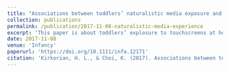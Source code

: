 ```yaml
---
title: "Associations between toddlers’ naturalistic media exposure and observed learning from screens."
collection: publications
permalink: /publication/2017-11-08-naturalistic-media-experience
excerpt: 'This paper is about toddlers’ explosure to touchscreens at home and learning task performance in the lab '
date: 2017-11-08
venue: 'Infancy'
paperurl: 'https://doi.org/10.1111/infa.12171'
citation: 'Kirkorian, H. L., & Choi, K. (2017). Associations between toddlers’ naturalistic media exposure and observed learning from screens. <i>Infancy, 22<\i>, 271-277.'
---
```

